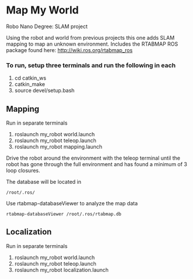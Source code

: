 # Map My World
Robo Nano Degree: SLAM project

Using the robot and world from previous projects this one adds SLAM mapping to map an unknown environment.
Includes the RTABMAP ROS package found here: http://wiki.ros.org/rtabmap_ros

### To run, setup three terminals and run the following in each
1. cd catkin_ws
2. catkin_make
3. source devel/setup.bash

## Mapping
Run in separate terminals 
1. roslaunch my_robot world.launch 
2. roslaunch my_robot teleop.launch
3. roslaunch my_robot mapping.launch

Drive the robot around the environment with the teleop terminal until the robot has gone through the full environment and has found a minimum of 3 loop closures. 

The database will be located in 
``` 
/root/.ros/
```

Use rtabmap-databaseViewer to analyze the map data
```
rtabmap-databaseViewer /root/.ros/rtabmap.db
```

## Localization
Run in separate terminals 
1. roslaunch my_robot world.launch 
2. roslaunch my_robot teleop.launch
3. roslaunch my_robot localization.launch

